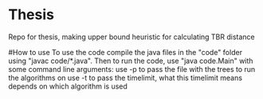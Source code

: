 # Thesis
Repo for thesis, making upper bound heuristic for calculating TBR distance

#How to use
To use the code compile the java files in the "code" folder using "javac code/*.java". Then to run the code, use "java code.Main" with some command line arguments:
use -p to pass the file with the trees to run the algorithms on
use -t to pass the timelimit, what this timelimit means depends on which algorithm is used

